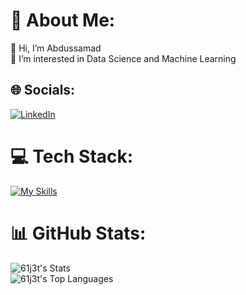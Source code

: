 # 💫 About Me:
👋 Hi, I’m Abdussamad<br>👀 I’m interested in Data Science and Machine Learning


## 🌐 Socials:
[![LinkedIn](https://img.shields.io/badge/LinkedIn-%230077B5.svg?logo=linkedin&logoColor=white)](https://linkedin.com/in/61j3t) 

# 💻 Tech Stack:
[![My Skills](https://skillicons.dev/icons?i=anaconda,cpp,css,dart,docker,electron,expressjs,firebase,flutter,git,html,javascript,linux,lua,markdown,mongodb,mysql,neovim,nestjs,nextjs,nginx,nodejs,npm,postgresql,postman,python,react,redis,selenium,sequelize,sqlite,supabase,tailwindcss,tensorflow,typescript,vercel,vim,vscode&theme=dark&perline=15)](https://skillicons.dev)

# 📊 GitHub Stats:
![61j3t's Stats](https://github-readme-stats-umber-three.vercel.app/api?username=61j3t&theme=prussian&show_icons=true&hide_border=true&count_private=true)</br>
![61j3t's Top Languages](https://github-readme-stats-umber-three.vercel.app/api/top-langs/?username=61j3t&theme=prussian&show_icons=true&hide_border=true&layout=compact)
